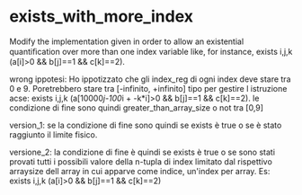 # exists_with_more_index
Modify the implementation given in order to allow an existential quantiﬁcation over more than one index variable like, for instance, exists i,j,k (a[i]>0 &amp;&amp; b[j]==1 &amp;&amp; c[k]==2).

wrong ippotesi: Ho ippotizzato che gli index_reg di ogni index deve stare tra 0 e 9. Poretrebbero stare tra [-infinito, +infinito] tipo per gestire l istruzione acse: exists i,j,k (a[10000*j-100*i + -k*i]>0 && b[j]==1 && c[k]==2). le condizione di fine sono quindi greater_than_array_size o not tra [0,9]

version_1: se  la condizione di fine sono quindi se exists è true o se è stato raggiunto il limite fisico.

versione_2: la condizione di fine è quindi se exists è true o se sono stati provati tutti i possibili valore della n-tupla di index limitato dal rispettivo arraysize dell array in cui apparve come indice, un'index per array. Es: exists i,j,k (a[i]>0 && b[j]==1 && c[k]==2)
